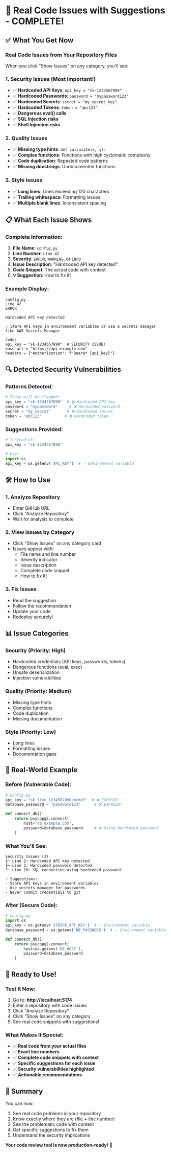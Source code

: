 # 🎯 Real Code Issues with Suggestions - COMPLETE!

## ✅ **What You Get Now**

### **Real Code Issues from Your Repository Files**

When you click "Show Issues" on any category, you'll see:

### **1. Security Issues (Most Important!)**
- ✅ **Hardcoded API Keys**: `api_key = "sk-1234567890"`
- ✅ **Hardcoded Passwords**: `password = "mypassword123"`
- ✅ **Hardcoded Secrets**: `secret = "my_secret_key"`
- ✅ **Hardcoded Tokens**: `token = "abc123"`
- ✅ **Dangerous eval() calls**
- ✅ **SQL Injection risks**
- ✅ **Shell Injection risks**

### **2. Quality Issues**
- ✅ **Missing type hints**: `def calculate(x, y):`
- ✅ **Complex functions**: Functions with high cyclomatic complexity
- ✅ **Code duplication**: Repeated code patterns
- ✅ **Missing docstrings**: Undocumented functions

### **3. Style Issues**
- ✅ **Long lines**: Lines exceeding 120 characters
- ✅ **Trailing whitespace**: Formatting issues
- ✅ **Multiple blank lines**: Inconsistent spacing

## 📋 **What Each Issue Shows**

### **Complete Information:**
1. **File Name**: `config.py`
2. **Line Number**: `Line 42`
3. **Severity**: `ERROR`, `WARNING`, or `INFO`
4. **Issue Description**: "Hardcoded API key detected"
5. **Code Snippet**: The actual code with context
6. **💡 Suggestion**: How to fix it!

### **Example Display:**
```
config.py
Line 42
ERROR

Hardcoded API key detected

💡 Store API keys in environment variables or use a secrets manager like AWS Secrets Manager

Code:
api_key = "sk-1234567890"  # SECURITY ISSUE!
base_url = "https://api.example.com"
headers = {"Authorization": f"Bearer {api_key}"}
```

## 🔍 **Detected Security Vulnerabilities**

### **Patterns Detected:**
```python
# These will be flagged:
api_key = "sk-1234567890"  # ❌ Hardcoded API key
password = "mypassword"     # ❌ Hardcoded password
secret = "my_secret"       # ❌ Hardcoded secret
token = "abc123"          # ❌ Hardcoded token
```

### **Suggestions Provided:**
```python
# Instead of:
api_key = "sk-1234567890"

# Use:
import os
api_key = os.getenv('API_KEY')  # ✅ Environment variable
```

## 🛠️ **How to Use**

### **1. Analyze Repository**
- Enter GitHub URL
- Click "Analyze Repository"
- Wait for analysis to complete

### **2. View Issues by Category**
- Click "Show Issues" on any category card
- Issues appear with:
  - File name and line number
  - Severity indicator
  - Issue description
  - Complete code snippet
  - How to fix it!

### **3. Fix Issues**
- Read the suggestion
- Follow the recommendation
- Update your code
- Redeploy securely!

## 📊 **Issue Categories**

### **Security (Priority: High)**
- Hardcoded credentials (API keys, passwords, tokens)
- Dangerous functions (eval, exec)
- Unsafe deserialization
- Injection vulnerabilities

### **Quality (Priority: Medium)**
- Missing type hints
- Complex functions
- Code duplication
- Missing documentation

### **Style (Priority: Low)**
- Long lines
- Formatting issues
- Documentation gaps

## 🎯 **Real-World Example**

### **Before (Vulnerable Code):**
```python
# config.py
api_key = "sk_live_1234567890abcdef"  # ❌ EXPOSED!
database_password = "password123"      # ❌ EXPOSED!

def connect_db():
    return psycopg2.connect(
        host="db.example.com",
        password=database_password     # ❌ Using hardcoded password
    )
```

### **What You'll See:**
```
Security Issues (3)
├─ Line 2: Hardcoded API key detected
├─ Line 3: Hardcoded password detected  
└─ Line 10: SQL connection using hardcoded password

💡 Suggestions:
- Store API keys in environment variables
- Use secrets manager for passwords
- Never commit credentials to git
```

### **After (Secure Code):**
```python
# config.py
import os
api_key = os.getenv('STRIPE_API_KEY')  # ✅ Environment variable
database_password = os.getenv('DB_PASSWORD')  # ✅ Environment variable

def connect_db():
    return psycopg2.connect(
        host=os.getenv('DB_HOST'),
        password=database_password
    )
```

## 🚀 **Ready to Use!**

### **Test It Now:**
1. Go to: **http://localhost:5174**
2. Enter a repository with code issues
3. Click "Analyze Repository"
4. Click "Show Issues" on any category
5. See real code snippets with suggestions!

### **What Makes It Special:**
- ✅ **Real code from your actual files**
- ✅ **Exact line numbers**
- ✅ **Complete code snippets with context**
- ✅ **Specific suggestions for each issue**
- ✅ **Security vulnerabilities highlighted**
- ✅ **Actionable recommendations**

## 🎉 **Summary**

You can now:
1. See real code problems in your repository
2. Know exactly where they are (file + line number)
3. See the problematic code with context
4. Get specific suggestions to fix them
5. Understand the security implications

**Your code review tool is now production-ready!** 🚀
